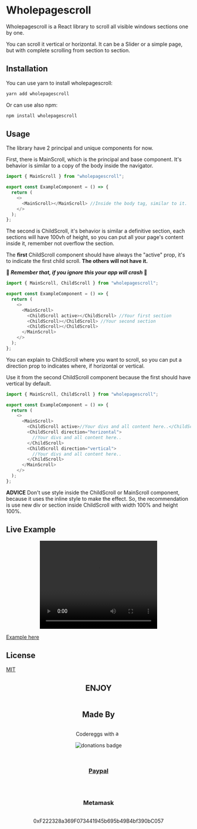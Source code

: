 # Wholepagescroll

Wholepagescroll is a React library to scroll all visible windows sections one by one.

You can scroll it vertical or horizontal. It can be a Slider or a simple page, but with complete scrolling from section to section.

## Installation

You can use yarn to install wholepagescroll:

```bash
yarn add wholepagescroll
```

Or can use also npm:

```bash
npm install wholepagescroll
```

## Usage

The library have 2 principal and unique components for now.

First, there is MainScroll, which is the principal and base component. It's behavior is similar to a copy of the body inside the navigator.

```javascript
import { MainScroll } from "wholepagescroll";

export const ExampleComponent = () => {
  return (
    <>
      <MainScroll></MainScroll> //Inside the body tag, similar to it.
    </>
  );
};
```

The second is ChildScroll, it's behavior is similar a definitive section, each sections will have 100vh of height, so you can put all your page's content inside it, remember not overflow the section.

The **first** ChildScroll component should have always the "active" prop, it's to indicate the first child scroll. **The others will not have it.**

**👀 _Remember that, if you ignore this your app will crash_ 👀**

```javascript
import { MainScroll, ChildScroll } from "wholepagescroll";

export const ExampleComponent = () => {
  return (
    <>
      <MainScroll>
        <ChildScroll active></ChildScroll> //Your first section
        <ChildScroll></ChildScroll> //Your second section
        <ChildScroll></ChildScroll>
      </MainScroll>
    </>
  );
};
```

You can explain to ChildScroll where you want to scroll, so you can put a direction prop to indicates where, if horizontal or vertical.

Use it from the second ChildScroll component because the first should have vertical by default.

```javascript
import { MainScroll, ChildScroll } from "wholepagescroll";

export const ExampleComponent = () => {
  return (
    <>
      <MainScroll>
        <ChildScroll active>//Your divs and all content here..</ChildScroll>
        <ChildScroll direction="horizontal">
          //Your divs and all content here..
        </ChildScroll>
        <ChildScroll direction="vertical">
          //Your divs and all content here..
        </ChildScroll>
      </MainScroll>
    </>
  );
};
```

**ADVICE** Don't use style inside the ChildScroll or MainScroll component, because it uses the inline style to make the effect. So, the recommendation is use new div or section inside ChildScroll with width 100% and height 100%.

## Live Example

<center><video src="assets/example.webm" type="video/webm" width="320" height="240" controls >
</video></center>

[Example here](https://drive.google.com/file/d/1JPtn7MivCowp89IaomQjllQPFBhyiJAV/view?usp=sharing)

## License

[MIT](https://choosealicense.com/licenses/mit/)

<center><h2>ENJOY</h2></center>

<div style="display:flex; flex-direction:column; align-items:center; justify-content:center">

<h2>Made By</h2>

<span>Codereggs with</span>
<img width="15" src="https://images-wixmp-ed30a86b8c4ca887773594c2.wixmp.com/f/a4792595-9766-49a4-b00f-c6c2b9662c16/dcq5pnb-849537f2-40a3-47e2-81cf-19b4b6678096.gif?token=eyJ0eXAiOiJKV1QiLCJhbGciOiJIUzI1NiJ9.eyJzdWIiOiJ1cm46YXBwOjdlMGQxODg5ODIyNjQzNzNhNWYwZDQxNWVhMGQyNmUwIiwiaXNzIjoidXJuOmFwcDo3ZTBkMTg4OTgyMjY0MzczYTVmMGQ0MTVlYTBkMjZlMCIsIm9iaiI6W1t7InBhdGgiOiJcL2ZcL2E0NzkyNTk1LTk3NjYtNDlhNC1iMDBmLWM2YzJiOTY2MmMxNlwvZGNxNXBuYi04NDk1MzdmMi00MGEzLTQ3ZTItODFjZi0xOWI0YjY2NzgwOTYuZ2lmIn1dXSwiYXVkIjpbInVybjpzZXJ2aWNlOmZpbGUuZG93bmxvYWQiXX0.dxlfWUx2yyMqFWvTOg7g4P062O5fpo6ZqhonUbd1UKg" alt="animated heart">

<img src="https://img.shields.io/badge/%F0%9F%92%8C%20Make%20a-donation-red?style=for-the-badge" alt="donations badge">

<a href="https://paypal.me/mrgarsan?country.x=AR&locale.x=es_XC" alt="paypal"><h3>Paypal</h3></a>

<h3>Metamask</h3>
<p>0xF222328a369F073441945b695b49B4bf390bC057</p>

</div>
